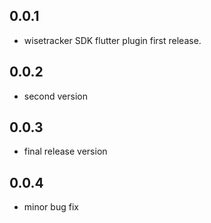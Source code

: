 ## 0.0.1

* wisetracker SDK flutter plugin first release.

## 0.0.2

* second version

## 0.0.3

* final release version

## 0.0.4

* minor bug fix

